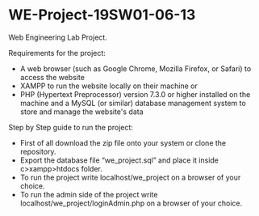 # WE-Project-19SW01-06-13
Web Engineering Lab Project. 

Requirements for the project:
- A web browser (such as Google Chrome, Mozilla Firefox, or Safari) to access the website
- XAMPP to run the website locally on their machine or 
- PHP (Hypertext Preprocessor) version 7.3.0 or higher installed on the machine and a MySQL (or similar) database management system to store and manage the website's data

Step by Step guide to run the project: 
- First of all download the zip file onto your system or clone the repository.
- Export the database file “we_project.sql” and place it inside c>xampp>htdocs folder. 
- To run the project write localhost/we_project on a browser of your choice.
- To run the admin side of the project write localhost/we_project/loginAdmin.php on a browser of your choice. 

